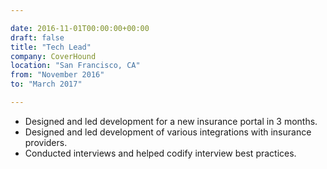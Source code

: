 ```yaml
---

date: 2016-11-01T00:00:00+00:00
draft: false
title: "Tech Lead"
company: CoverHound
location: "San Francisco, CA"
from: "November 2016"
to: "March 2017"

---
```


- Designed and led development for a new insurance portal in 3 months.
- Designed and led development of various integrations with insurance providers.
- Conducted interviews and helped codify interview best practices.
